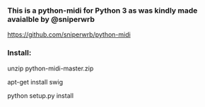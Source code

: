 ### This is a python-midi for Python 3 as was kindly made avaialble by @sniperwrb
https://github.com/sniperwrb/python-midi

### Install:

unzip python-midi-master.zip

apt-get install swig

python setup.py install
